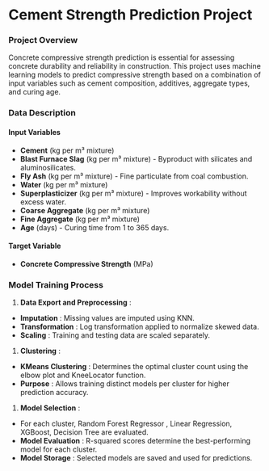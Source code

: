 # Cement Strength Prediction Project

### Project Overview

Concrete compressive strength prediction is essential for assessing concrete durability and reliability in construction. This project uses machine learning models to predict compressive strength based on a combination of input variables such as cement composition, additives, aggregate types, and curing age.

### Data Description

#### Input Variables

* **Cement** (kg per m³ mixture)
* **Blast Furnace Slag** (kg per m³ mixture) - Byproduct with silicates and aluminosilicates.
* **Fly Ash** (kg per m³ mixture) - Fine particulate from coal combustion.
* **Water** (kg per m³ mixture)
* **Superplasticizer** (kg per m³ mixture) - Improves workability without excess water.
* **Coarse Aggregate** (kg per m³ mixture)
* **Fine Aggregate** (kg per m³ mixture)
* **Age** (days) - Curing time from 1 to 365 days.

#### Target Variable

* **Concrete Compressive Strength** (MPa)

### Model Training Process

1. **Data Export and Preprocessing** :

* **Imputation** : Missing values are imputed using KNN.
* **Transformation** : Log transformation applied to normalize skewed data.
* **Scaling** : Training and testing data are scaled separately.

1. **Clustering** :

* **KMeans Clustering** : Determines the optimal cluster count using the elbow plot and KneeLocator function.
* **Purpose** : Allows training distinct models per cluster for higher prediction accuracy.

1. **Model Selection** :

* For each cluster, Random Forest Regressor , Linear Regression, XGBoost, Decision Tree are evaluated.
* **Model Evaluation** : R-squared scores determine the best-performing model for each cluster.
* **Model Storage** : Selected models are saved and used for predictions.
